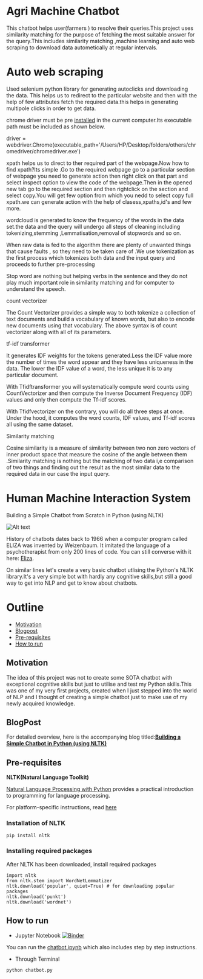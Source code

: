 
# Agri Machine Chatbot

This chatbot helps user(farmers ) to resolve their queries.This project uses similarity matching for the purpose of fetching the most suitable answer for the query.This includes similarity matching ,machine learning  and auto web scraping to download data autometically at regular intervals.

# Auto web scraping

Used selenium python library for generating autoclicks and downloading the data. This helps us to redirect to the particular website and then with the help of few attributes fetch the required data.this helps in generating multipole clicks in order to get data.


chrome driver must be pre [installed](https://chromedriver.chromium.org/downloads) in the current  computer.Its executable path must be included as shown below.



driver = webdriver.Chrome(executable_path='/Users/HP/Desktop/folders/others/chromedriver/chromedriver.exe')

xpath helps us to direct to ther required part of the webpage.Now how to find xpath?Its simple .Go to the required webpage go to a particular section of webpage you need to generate action then right click on that part and select inspect option to view the code of the webpage.Then in the opened new tab go to the required section and then rightclick on the section and select copy.You will get few option from which you nedd to select copy full xpath.we can generate action with the help of clasess,xpaths,id's and few more.

wordcloud is generated to know the  frequency of the words in the data set.the data and the query will undergo all steps of cleaning including tokenizing,stemming ,Lemmatisation,removal of stopwords and so on.

 When raw data is fed to the algorithm there are plenty of unwanted things that cause faults , so they need to be taken care of .We use tokenization as the first process which tokenizes both data and the input query and proceeds to further pre-processing

Stop word are nothing but  helping verbs in the sentence and they do not play much important role in similarity matching and for computer to understand the speech.


count vectorizer

The Count Vectorizer provides a simple way to both tokenize a collection of text documents and build a vocabulary of known words, but also to encode new documents using that vocabulary. The above syntax is of count vectorizer along with all of its parameters.


tf-idf transformer

It generates IDF weights for the tokens generated.Less the IDF value more the number of times the word appear and they have less uniqueness in the data. The lower the IDF value of a word, the less unique it is to any particular document.

With Tfidftransformer you will systematically compute word counts using CountVectorizer and then compute the Inverse Document Frequency (IDF) values and only then compute the Tf-idf scores.

With Tfidfvectorizer on the contrary, you will do all three steps at once. Under the hood, it computes the word counts, IDF values, and Tf-idf scores all using the same dataset.


Similarity matching


 Cosine similarity is a measure of similarity between two non zero vectors of inner product space that measure the cosine of the angle between them .Similarity matching is nothing but the matching of two data i,e comparison of two things and finding out the result as the most similar data to the required data in our case the input query.



# Human Machine Interaction System

Building a Simple Chatbot from Scratch in Python (using NLTK)

![Alt text](https://cdn-images-1.medium.com/max/800/1*pPcVfZ7i-gLMabUol3zezA.gif)

History of chatbots dates back to 1966 when a computer program called ELIZA was invented by Weizenbaum. It imitated the language of a psychotherapist from only 200 lines of code. You can still converse with it here: [Eliza](http://psych.fullerton.edu/mbirnbaum/psych101/Eliza.htm?utm_source=ubisend.com&utm_medium=blog-link&utm_campaign=ubisend). 

On similar lines let's create a very basic chatbot utlising the Python's NLTK library.It's a very simple bot with hardly any cognitive skills,but still a good way to get into NLP and get to know about chatbots.


# Outline
* [Motivation](#motivation)
* [Blogpost](#blogpost)
* [Pre-requisites](#pre-requisites)
* [How to run](#how-to-run)


## Motivation
The idea of this project was not to create some SOTA chatbot with exceptional cognitive skills but just to utilise and test my Python skills.This was one of my very first projects, created  when I just stepped into the world of NLP and I thought of creating a simple chatbot just to make use of my newly acquired knowledge.

## BlogPost
For detailed overview, here is the accompanying blog titled:**[Building a Simple Chatbot in Python (using NLTK)](https://medium.com/analytics-vidhya/building-a-simple-chatbot-in-python-using-nltk-7c8c8215ac6e)**


## Pre-requisites
**NLTK(Natural Language Toolkit)**

[Natural Language Processing with Python](http://www.nltk.org/book/) provides a practical introduction to programming for language processing.

For platform-specific instructions, read [here](https://www.nltk.org/install.html)

### Installation of NLTK
```
pip install nltk
```
### Installing required packages
After NLTK has been downloaded, install required packages
```
import nltk
from nltk.stem import WordNetLemmatizer
nltk.download('popular', quiet=True) # for downloading popular packages
nltk.download('punkt') 
nltk.download('wordnet') 
```

## How to run
* Jupyter Notebook [![Binder](https://mybinder.org/badge_logo.svg)](https://mybinder.org/v2/gh/parulnith/Building-a-Simple-Chatbot-in-Python-using-NLTK/master)

You can run the [chatbot.ipynb](https://github.com/parulnith/Building-a-Simple-Chatbot-in-Python-using-NLTK/blob/master/Chatbot.ipynb) which also includes step by step instructions.
* Through Terminal
```
python chatbot.py
```
